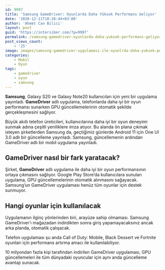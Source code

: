 ```yaml
---
id: 9997
title: 'Samsung GameDriver: Oyunlarda Daha Yüksek Performans Geliyor'
date: '2020-12-11T18:38:44+03:00'
author: 'Ahmet Can Bilici'
layout: post
guid: 'https://intersiber.com/?p=9997'
permalink: /samsung-gamedriver-oyunlarda-daha-yuksek-performans-geliyor/
post_views_count:
    - '25'
image: images/samsung-gamedriver-uygulamasi-ile-oyunlrda-daha-yuksek-performans-sunacak.png
categories:
    - Mobil
    - Oyun
tags:
    - gamedriver
    - oyun
    - samsung
---
```


**Samsung**, Galaxy S20 ve Galaxy Note20 kullanıcıları için yeni bir uygulama yayınladı. **GameDriver** adlı uygulama, telefonlarda daha iyi bir oyun performansı sunarken GPU güncellemelerinin otomatik şekilde gerçekleşmesini sağlıyor.

Büyük akıllı telefon üreticileri, kullanıcılarına daha iyi bir oyun deneyimi sunmak adına çeşitli yeniliklere imza atıyor. Bu alanda ön plana çıkmak isteyen şirketlerden Samsung da, geçtiğimiz günlerde Android 11 için One UI 3.0 adlı bir güncelleme yayınladı. Samsung, güncellemenin ardından GameDriver adlı bir mobil uygulama yayınladı.

## GameDriver nasıl bir fark yaratacak?

Şirket, **GameDriver** adlı uygulama ile daha iyi bir oyun performansının ortaya çıkmasını sağlıyor. Google Play Store’da kullanıcılara sunulan uygulama, GPU güncellemelerinin otomatik alınmasını sağayacak. Samsung’un GameDriver uygulaması henüz tüm oyunlar için destek sunmuyor.

## Hangi oyunlar için kullanılacak

Uygulamanın ilginç yönlerinden biri, arayüze sahip olmaması. Samsung GameDriver’ı mağazadan indirdikten sonra giriş yapamayacaksınız ancak arka planda, otomatik çalışacak.

Telefon uygulaması şu anda Call of Duty: Mobile, Black Dessert ve Fortnite oyunları için performans artırma amacı ile kullanılabiliyor.

10 milyondan fazla kişi tarafından indirilen GameDriver uygulaması, GPU güncellemeleri ile tüm dünyadaki oyuncular için aynı anda güncelleme avantajı sunacak.
